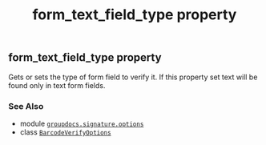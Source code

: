 ﻿---
title: form_text_field_type property
second_title: GroupDocs.Signature for Python via .NET API References
description: 
type: docs
url: /python-net/groupdocs.signature.options/barcodeverifyoptions/form_text_field_type/
is_root: false
weight: 70
---

## form_text_field_type property


Gets or sets the type of form field to verify it.
If this property set text will be found only in text form fields.

### See Also
* module [`groupdocs.signature.options`](../../)
* class [`BarcodeVerifyOptions`](/signature/python-net/groupdocs.signature.options/barcodeverifyoptions)
